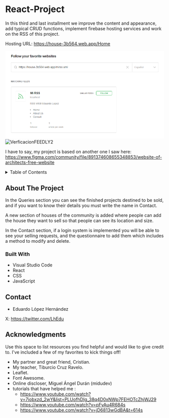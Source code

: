 # React-Project
In this third and last installment we improve the content and appearance, add typical CRUD functions, implement firebase hosting services and work on the RSS of this project.

Hosting URL: https://house-3b564.web.app/Home 

![VerficacionFEEDLY](/public/capturaConfirmacion.png)
![VerficacionFEEDLY2](/public/confirmacion2.png.png)

I have to say, my project is based on another one I saw here: https://www.figma.com/community/file/891374608655348853/website-of-architects-free-website

<!-- TABLE OF CONTENTS -->
<details>
  <summary>Table of Contents</summary>
  <ol>
    <li>
      <a href="#about-the-project">About The Project</a>
      <ul>
        <li><a href="#built-with">Built With</a></li>
      </ul>
    </li>
    <li><a href="#contact">Contact</a></li>
    <li><a href="#acknowledgments">Acknowledgments</a></li>
  </ol>
</details>

<!-- ABOUT THE PROJECT -->
## About The Project
In the Queries section you can see the finished projects destined to be sold, and if you want to know their details you must write the name in Contact.

A new section of houses of the community is added where people can add the house they want to sell so that people can see its location and size.

In the Contact section, if a login system is implemented you will be able to see your selling requests, and the questionnaire to add them which includes a method to modify and delete. 

### Built With

* Visual Studio Code
* React
* CSS
* JavaScript

<!-- CONTACT -->
## Contact

- Eduardo López Hernández

X: https://twitter.com/LhEdu

<!-- ACKNOWLEDGMENTS -->
## Acknowledgments
Use this space to list resources you find helpful and would like to give credit to. I've included a few of my favorites to kick things off!
* My partner and great friend, Cristian.
* My teacher, Tiburcio Cruz Ravelo.
* Leaflet.
* Font Awesome.
* Online discloser, Miguel Ángel Durán (midudev)
* tutorials that have helped me :
  - https://www.youtube.com/watch?v=7iobxzd_2wY&list=PLUofhDIg_38q4D0xNWp7FEHOTcZhjWJ29
  - https://www.youtube.com/watch?v=pFyAu4R684s
  - https://www.youtube.com/watch?v=jD6813wGdBA&t=614s
